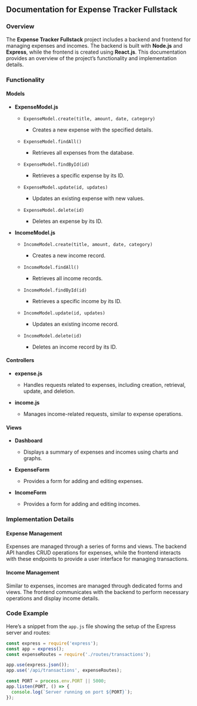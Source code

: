 ## Documentation for Expense Tracker Fullstack

### Overview

The **Expense Tracker Fullstack** project includes a backend and frontend for managing expenses and incomes. The backend is built with **Node.js** and **Express**, while the frontend is created using **React.js**. This documentation provides an overview of the project’s functionality and implementation details.

### Functionality

#### Models

- **ExpenseModel.js**

    - `ExpenseModel.create(title, amount, date, category)`
        - Creates a new expense with the specified details.

    - `ExpenseModel.findAll()`
        - Retrieves all expenses from the database.

    - `ExpenseModel.findById(id)`
        - Retrieves a specific expense by its ID.

    - `ExpenseModel.update(id, updates)`
        - Updates an existing expense with new values.

    - `ExpenseModel.delete(id)`
        - Deletes an expense by its ID.

- **IncomeModel.js**

    - `IncomeModel.create(title, amount, date, category)`
        - Creates a new income record.

    - `IncomeModel.findAll()`
        - Retrieves all income records.

    - `IncomeModel.findById(id)`
        - Retrieves a specific income by its ID.

    - `IncomeModel.update(id, updates)`
        - Updates an existing income record.

    - `IncomeModel.delete(id)`
        - Deletes an income record by its ID.

#### Controllers

- **expense.js**
    - Handles requests related to expenses, including creation, retrieval, update, and deletion.

- **income.js**
    - Manages income-related requests, similar to expense operations.

#### Views

- **Dashboard**
    - Displays a summary of expenses and incomes using charts and graphs.

- **ExpenseForm**
    - Provides a form for adding and editing expenses.

- **IncomeForm**
    - Provides a form for adding and editing incomes.

### Implementation Details

#### Expense Management

Expenses are managed through a series of forms and views. The backend API handles CRUD operations for expenses, while the frontend interacts with these endpoints to provide a user interface for managing transactions.

#### Income Management

Similar to expenses, incomes are managed through dedicated forms and views. The frontend communicates with the backend to perform necessary operations and display income details.

### Code Example

Here’s a snippet from the `app.js` file showing the setup of the Express server and routes:

```javascript
const express = require('express');
const app = express();
const expenseRoutes = require('./routes/transactions');

app.use(express.json());
app.use('/api/transactions', expenseRoutes);

const PORT = process.env.PORT || 5000;
app.listen(PORT, () => {
  console.log(`Server running on port ${PORT}`);
});


